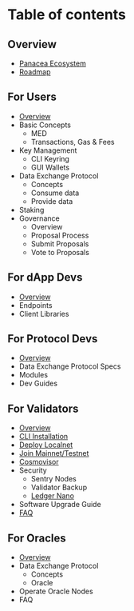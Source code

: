 # Table of contents

## Overview

* [Panacea Ecosystem](about-panacea/panacea-ecosystem.md)
* [Roadmap](about-panacea/roadmap.md)

## For Users

* [Overview](users/overview.md)
* Basic Concepts
  * MED
  * Transactions, Gas & Fees
* Key Management
  * CLI Keyring
  * GUI Wallets
* Data Exchange Protocol
  * Concepts
  * Consume data
  * Provide data
* Staking
* Governance
  * Overview
  * Proposal Process
  * Submit Proposals
  * Vote to Proposals

## For dApp Devs

* [Overview](dapp-devs/overview.md)
* Endpoints
* Client Libraries

## For Protocol Devs

* [Overview](protocol-devs/overview.md)
* Data Exchange Protocol Specs
* Modules
* Dev Guides

## For Validators

* [Overview](validators/overview.md)
* [CLI Installation](validators/cli-installation.md)
* [Deploy Localnet](validators/deploy-localnet.md)
* [Join Mainnet/Testnet](validators/join-mainnet-testnet.md)
* [Cosmovisor](validators/cosmovisor.md)
* Security
  * Sentry Nodes
  * Validator Backup
  * [Ledger Nano](validators/ledger-nano.md)
* Software Upgrade Guide
* [FAQ](validators/faq.md)

## For Oracles

* [Overview](oracles/overview.md)
* Data Exchange Protocol
  * Concepts
  * Oracle
* Operate Oracle Nodes
* FAQ